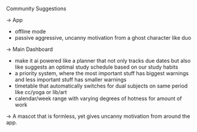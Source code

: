 <!--
 Copyright (c) 2024 Adwaith
 
 This software is released under the MIT License.
 https://opensource.org/licenses/MIT
-->
Community Suggestions

-> App
- offline mode
- passive aggressive, uncanny motivation from a ghost character like duo

-> Main Dashboard
- make it ai powered like a planner that not only tracks due dates but also like suggests an optimal study schedule based on our study habits
- a priority system, where the most important stuff has biggest warnings and less important stuff has smaller warnings
- timetable that automatically switches for dual subjects on same period like cc/yoga or lib/art
- calendar/week range with varying degrees of hotness for amount of work

-> A mascot that is formless, yet gives uncanny motivation from around the app.

